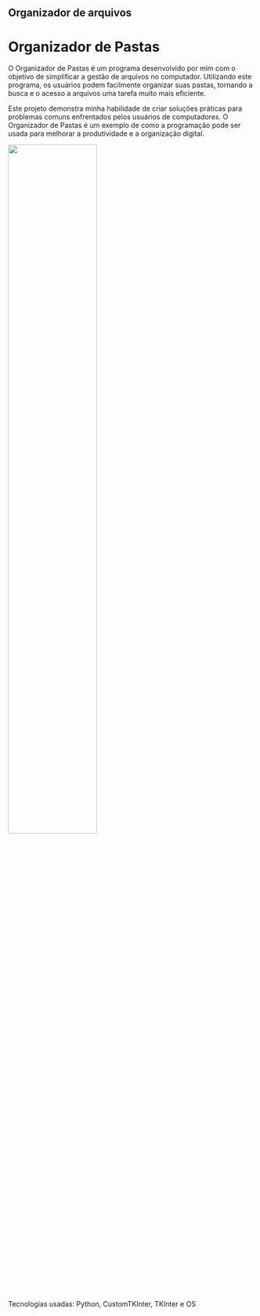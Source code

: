 ## Organizador de arquivos

# Organizador de Pastas

O Organizador de Pastas é um programa desenvolvido por mim com o objetivo de simplificar a gestão de arquivos no computador. Utilizando este programa, os usuários podem facilmente organizar suas pastas, tornando a busca e o acesso a arquivos uma tarefa muito mais eficiente.

Este projeto demonstra minha habilidade de criar soluções práticas para problemas comuns enfrentados pelos usuários de computadores. O Organizador de Pastas é um exemplo de como a programação pode ser usada para melhorar a produtividade e a organização digital.


<img src="https://github.com/Gabriel-D-EV/org_pasta/blob/main/organizador.png?raw=true" width="60%" height="auto">


Tecnologias usadas: Python, CustomTKInter, TKInter e OS
